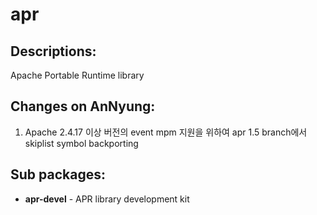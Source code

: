 # apr

## Descriptions:

Apache Portable Runtime library

## Changes on AnNyung:

1. Apache 2.4.17 이상 버전의 event mpm 지원을 위하여 apr 1.5 branch에서 skiplist symbol backporting

## Sub packages:

* **apr-devel** - APR library development kit

